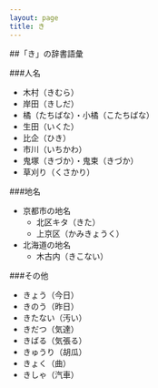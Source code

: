 ```yaml
---
layout: page
title: き
---
```

##「き」の辞書語彙

###人名
- 木村（きむら）
- 岸田（きしだ）
- 橘（たちばな）・小橘（こたちばな）
- 生田（いくた）
- 比企（ひき）
- 市川（いちかわ）
- 鬼塚（きづか）・鬼束（きづか）
- 草刈り（くさかり）

###地名
- 京都市の地名
  - 北区キタ（きた）
  - 上京区（かみきょうく）
- 北海道の地名
  - 木古内（きこない）

###その他
- きょう（今日）
- きのう（昨日）
- きたない（汚い）
- きだつ（気達）
- きばる（気張る）
- きゅうり（胡瓜）
- きょく（曲）
- きしゃ（汽車）